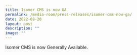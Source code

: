 ```yaml
---
title: Isomer CMS is now GA
permalink: /media-room/press-releases/isomer-cms-now-ga/
date: 2022-08-20
layout: post
description: ""
image: ""
---
```


Isomer CMS is now Generally Available.